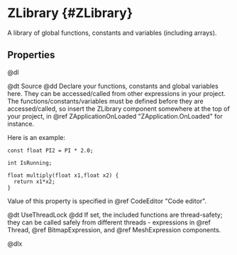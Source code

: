 # ZLibrary {#ZLibrary}

A library of global functions, constants and variables (including arrays).

## Properties

@dl

@dt Source
@dd Declare your functions, constants and global variables here. They can be accessed/called from other expressions in your project. The functions/constants/variables must be defined before they are accessed/called, so insert the ZLibrary component somewhere at the top of your project, in @ref ZApplicationOnLoaded "ZApplication.OnLoaded" for instance.

Here is an example:

    const float PI2 = PI * 2.0;

    int IsRunning;

    float multiply(float x1,float x2) {
      return x1*x2;
    }

Value of this property is specified in @ref CodeEditor "Code editor".

@dt UseThreadLock
@dd If set, the included functions are thread-safety; they can be called safely from different threads - expressions in @ref Thread, @ref BitmapExpression, and @ref MeshExpression components.

@dlx
